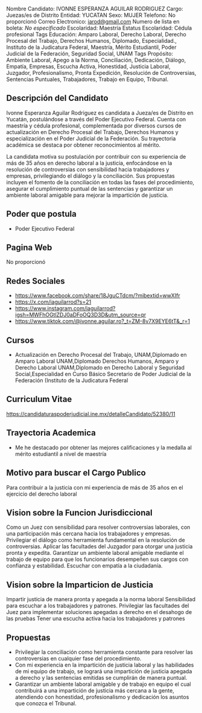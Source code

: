 Nombre Candidato: IVONNE ESPERANZA AGUILAR RODRIGUEZ
Cargo: Juezas/es de Distrito
Entidad: YUCATAN
Sexo: MUJER
Telefono: No proporcionó
Correo Electronico: iarod@gmail.com
Numero de lista en boleta: *No especificado*
Escolaridad: Maestría
Estatus Escolaridad: Cédula profesional
Tags Educación: Amparo Laboral, Derecho Laboral, Derecho Procesal del Trabajo, Derechos Humanos, Diplomado, Especialidad., Instituto de la Judicatura Federal, Maestría, Mérito Estudiantil, Poder Judicial de la Federación, Seguridad Social, UNAM
Tags Propósito: Ambiente Laboral, Apego a la Norma, Conciliación, Dedicación, Diálogo, Empatía, Empresas, Escucha Activa, Honestidad, Justicia Laboral, Juzgador, Profesionalismo, Pronta Expedición, Resolución de Controversias, Sentencias Puntuales, Trabajadores, Trabajo en Equipo, Tribunal.


## Descripción del Candidato 

Ivonne Esperanza Aguilar Rodriguez es candidata a Jueza/es de Distrito en Yucatán, postulándose a través del Poder Ejecutivo Federal. Cuenta con maestría y cédula profesional, complementada por diversos cursos de actualización en Derecho Procesal del Trabajo, Derechos Humanos y especialización en el Poder Judicial de la Federación. Su trayectoria académica se destaca por obtener reconocimientos al mérito.

La candidata motiva su postulación por contribuir con su experiencia de más de 35 años en derecho laboral a la justicia, enfocándose en la resolución de controversias con sensibilidad hacia trabajadores y empresas, privilegiando el diálogo y la conciliación. Sus propuestas incluyen el fomento de la conciliación en todas las fases del procedimiento, asegurar el cumplimiento puntual de las sentencias y garantizar un ambiente laboral amigable para mejorar la impartición de justicia.


## Poder que postula

- Poder Ejecutivo Federal


## Pagina Web

No proporcionó


## Redes Sociales

- https://www.facebook.com/share/18JguCTdcm/?mibextid=wwXIfr
- https://x.com/iaguilarrod?s=21
- https://www.instagram.com/iaguilarrod?igsh=MWFhOGtlZDJ0aDFoOQ3D3D&utm_source=qr
- https://www.tiktok.com/@ivonne.aguilar.ro?_t=ZM-8v7X9EYE6tT&_r=1


## Cursos

- Actualización en Derecho Procesal del Trabajo, UNAM,Diplomado en Amparo Laboral UNAM,Diplomado Derechos Humanos, Amparo y Derecho Laboral UNAM,Diplomado en Derecho Laboral y Seguridad Social,Especialidad en Curso Básico Secretario de Poder Judicial de la Federación (Instituto de la Judicatura Federal


## Curriculum Vitae

https://candidaturaspoderjudicial.ine.mx/detalleCandidato/52380/11


## Trayectoria Academica

- Me he destacado por obtener las mejores calificaciones y la medalla al mérito estudiantil a nivel de maestría


## Motivo para buscar el Cargo Publico

Para contribuir a la justicia con mi experiencia de más de 35 años en el ejercicio del derecho laboral


## Vision sobre la Funcion Jurisdiccional

Como un Juez con sensibilidad para resolver controversias laborales, con una participación más cercana hacia los trabajadores y empresas. Privilegiar el diálogo como herramienta fundamental en la resolución de controversias. Aplicar las facultades del Juzgador para otorgar una justicia pronta y expedita. Garantizar un ambiente laboral amigable mediante el trabajo de equipo para que los funcionarios desempeñen sus cargos con confianza y estabilidad. Escuchar con empatía a la ciudadanía.


## Vision sobre la Imparticion de Justicia

Impartir justicia de manera pronta y apegada a la norma laboral Sensibilidad para escuchar a los trabajadores y patrones. Privilegiar las facultades del Juez para implementar soluciones apegadas a derecho en el desahogo de las pruebas Tener una escucha activa hacia los trabajadores y patrones


## Propuestas

- Privilegiar la conciliación como herramienta constante para resolver las controversias en cualquier fase del procedimiento.
- Con mi experiencia en la impartición de justicia laboral y las habilidades de mi equipo de trabajo, se logrará una impartición de justicia apegada a derecho y las sentencias emitidas se cumplirán de manera puntual.
- Garantizar un ambiente laboral amigable y de trabajo en equipo el cual contribuirá a una impartición de justicia más cercana a la gente, atendiendo con honestidad, profesionalismo y dedicación los asuntos que conozca el Tribunal.

